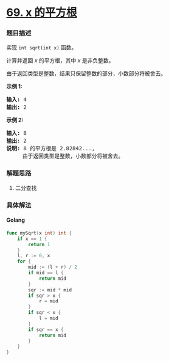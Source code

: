 # [69. x 的平方根](https://leetcode-cn.com/problems/sqrtx)

### 题目描述

<p>实现&nbsp;<code>int sqrt(int x)</code>&nbsp;函数。</p>

<p>计算并返回&nbsp;<em>x</em>&nbsp;的平方根，其中&nbsp;<em>x </em>是非负整数。</p>

<p>由于返回类型是整数，结果只保留整数的部分，小数部分将被舍去。</p>

<p><strong>示例 1:</strong></p>

<pre><strong>输入:</strong> 4
<strong>输出:</strong> 2
</pre>

<p><strong>示例 2:</strong></p>

<pre><strong>输入:</strong> 8
<strong>输出:</strong> 2
<strong>说明:</strong> 8 的平方根是 2.82842..., 
&nbsp;    由于返回类型是整数，小数部分将被舍去。
</pre>



### 解题思路

1. 二分查找

### 具体解法


#### **Golang**
```go
func mySqrt(x int) int {
	if x == 1 {
		return 1
	}
	l, r := 0, x
	for {
		mid := (l + r) / 2
		if mid == l {
			return mid
		}
		sqr := mid * mid
		if sqr > x {
			r = mid
		}
		if sqr < x {
			l = mid
		}
		if sqr == x {
			return mid
		}
	}
}

```


